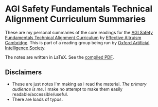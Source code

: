 AGI Safety Fundamentals Technical Alignment Curriculum Summaries
================================================================

These are my personal summaries of the core readings for the [AGI Safety Fundamentals Technical Alignment Curriculum](https://www.eacambridge.org/technical-alignment-curriculum) by [Effective Altruism Cambridge](https://www.eacambridge.org/). This is part of a reading group being run by [Oxford Artificial Intelligence Society](https://oxai.org/).

The notes are written in LaTeX. See the [compiled PDF](Summaries/summaries.pdf).


Disclaimers
-----------

- These are just notes I'm making as I read the material. *The primary audience is me*. I make no attempt to make them easily readable/accessible/useful.
- There are loads of typos.
